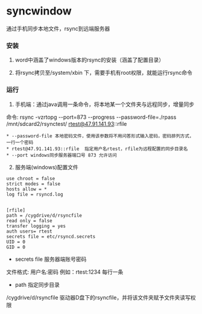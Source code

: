 # syncwindow
通过手机同步本地文件，rsync到远端服务器


### 安装

1. word中涵盖了windows版本的rsync的安装（涵盖了配置目录）

2. 将rsync拷贝至/system/xbin 下，需要手机有root权限，就能运行rsync命令


### 运行



1. 手机端：通过java调用一条命令，将本地某一个文件夹与远程同步，增量同步



命令: rsync -vzrtopg --port=873 --progress --password-file=./rpass  /mnt/sdcard2/rsynctest/ rtest@47.91.141.93::rfile

    * --password-file 本地密码文件，使用该参数将不用问答形式输入密码，密码排列方式，一行一个密码
    * rtest@47.91.141.93::rfile  指定用户名rtest，rfile为远程配置的同步目录名
    * --port windows同步服务器端口号 873 允许访问



2. 服务端(windows)配置文件


```
use chroot = false
strict modes = false
hosts allow = *
log file = rsyncd.log


[rfile]
path = /cygdrive/d/rsyncfile
read only = false
transfer logging = yes
auth users= rtest
secrets file = etc/rsyncd.secrets
UID = 0
GID = 0
```

   * secrets file 服务器端账号密码

文件格式: 用户名:密码  例如：rtest:1234 
每行一条


   * path 指定同步目录 

/cygdrive/d/rsyncfile 驱动器D盘下的rsyncfile，并将该文件夹赋予文件夹读写权限

